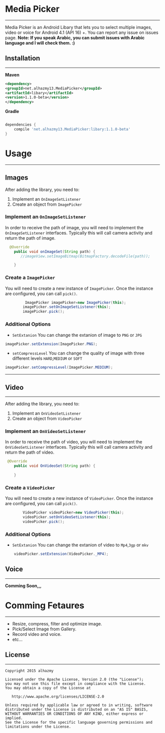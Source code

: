 # Media Picker
------ 
Media Picker is an Android Libary that lets you to select multiple images, video or voice for Android 4.1 (API 16) +.
You can report any issue on issues page. **Note: If you speak Arabic, you can submit issues with Arabic language and I will check them. :)**


## Installation
------ 
**Maven**
```xml
<dependency>
<groupId>net.alhazmy13.MediaPicker</groupId>
<artifactId>libary</artifactId>
<version>1.1.0-beta</version>
</dependency>
```
**Gradle**
```gradle

dependencies {
	compile 'net.alhazmy13.MediaPicker:libary:1.1.0-beta'
}
```

# Usage
------ 
## Images
After adding the library, you need to:

1. Implement an `OnImageSetListener`
2. Create an object from `ImagePicker` 


### Implement an `OnImageSetListener`
In order to receive the path of image, you will need to implement the `OnImageSetListener`  interfaces. Typically this will  call camera activity and return the path of image.
```java
  @Override
    public void onImageSet(String path) {
       //imageView.setImageBitmap(BitmapFactory.decodeFile(path));

    }
```

### Create a `ImagePicker`
You will need to create a new instance of `ImagePicker`. Once the instance are configured, you can call `pick()`.
```java
         ImagePicker imagePicker=new ImagePicker(this);
        imagePicker.setOnImageSetListener(this);
        imagePicker.pick();
```


### Additional Options
* `SetExtanion` You can change the extanion of image to `PNG` or `JPG`
```java
imagePicker.setExtension(ImagePicker.PNG);
```
* `setCompressLevel` You can change the quality of image with three different levels `HARD`,`MEDIUM` or `SOFT`
```java
imagePicker.setCompressLevel(ImagePicker.MEDIUM);
```

------ 

## Video
------ 
After adding the library, you need to:

1. Implement an `OnVideoSetListener`
2. Create an object from `VideoPicker` 


### Implement an `OnVideoSetListener`
In order to receive the path of video, you will need to implement the `OnVideoSetListener`  interfaces. Typically this will  call camera activity and return the path of video.
```java
 @Override
    public void OnVideoSet(String path) {
        
    }
```

### Create a `VideoPicker`
You will need to create a new instance of `VideoPicker`. Once the instance are configured, you can call `pick()`.
```java
        VideoPicker videoPicker=new VideoPicker(this);
        videoPicker.setOnVideoSetListener(this);
        videoPicker.pick();
```


### Additional Options
* `SetExtanion` You can change the extanion of video to `Mp4`,`3gp` or `mkv`
```java
    videoPicker.setExtension(VideoPicker._MP4);
```



## Voice 
------ 
**Comming Soon,,,**

# Comming Fetaures
------ 
* Resize, compress, filter and optimize image.
* Pick/Select Image from Gallery.
* Record video and voice.
* etc...

## License
------ 
    Copyright 2015 alhazmy

    Licensed under the Apache License, Version 2.0 (the "License");
    you may not use this file except in compliance with the License.
    You may obtain a copy of the License at

       http://www.apache.org/licenses/LICENSE-2.0

    Unless required by applicable law or agreed to in writing, software
    distributed under the License is distributed on an "AS IS" BASIS,
    WITHOUT WARRANTIES OR CONDITIONS OF ANY KIND, either express or implied.
    See the License for the specific language governing permissions and
    limitations under the License.
    

